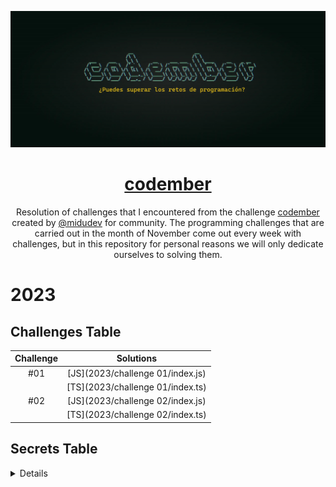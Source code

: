 <div align="center">

![Codember](./images/codember.webp)

# [codember](https://codember.dev)

Resolution of challenges that I encountered from the challenge [codember](https://codember.dev/) created by [@midudev](https://github.com/midudev/) for community.
The programming challenges that are carried out in the month of November come out every week with challenges, but in this repository for personal reasons we will only dedicate ourselves to solving them.

</div>

# 2023

## Challenges Table

|                                        Challenge                                         |            Solutions             |
| :--------------------------------------------------------------------------------------: | :------------------------------: |
|                                           #01                                            | [JS](2023/challenge 01/index.js) |
|                                                                                          | [TS](2023/challenge 01/index.ts) |
|                                           #02                                            | [JS](2023/challenge 02/index.js) |
|                                                                                          | [TS](2023/challenge 02/index.ts) |

## Secrets Table

<details>
#### 👽 1) Konami code

- Just type de keys.

⬆️, ⬆️, ⬇️, ⬇️, ⬅️, ➡️, ⬅️, ➡️, B, A

#### 🧑🏻‍🦲 2) Say my name

- La persona es el CEO de una importante empresa de hosting que empieza con V y termina con l.
- The answer is: submit rauch 

#### 📅 3) The special date

- Have a new use command `mail`.
- To read each mail use command `mail <id>`.
- Answer each mail, is easy

#### 🎊 4) Confeti

- Type the command confetti a lot of times

#### 🪄 5) Magia!

- Read the  `CHANGELOG.txt` to have a clue of the secrets.
- Type abracadabra in command line, just the word.
#### 🟧 6) New Email

- Use the command `mail`.
- Read each with command `mail <id>`.
- Send the answer with command: `submit <respuesta>`.
- submit html is the answer.
</details>